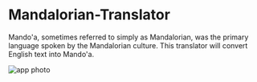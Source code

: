 # Mandalorian-Translator
Mando'a, sometimes referred to simply as Mandalorian, was the primary language spoken by the Mandalorian culture. This translator will convert English text into Mando'a.

![app photo](https://i.ibb.co/9ZLr9kv/mando.jpg)
